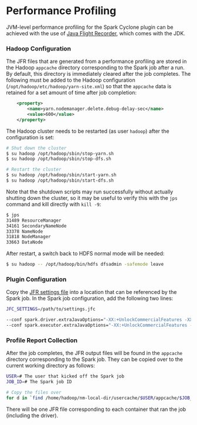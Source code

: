 # Performance Profiling

JVM-level performance profiling for the Spark Cyclone plugin can be achieved
with the use of [Java Flight Recorder](https://docs.oracle.com/javacomponents/jmc-5-4/jfr-runtime-guide/about.htm#JFRUH170),
which comes with the JDK.

### Hadoop Configuration

The JFR files that are generated from a performance profiling are stored in the
Hadoop `appcache` directory corresponding to the Spark job after a run.  By
default, this directory is immediately cleared after the job completes.  The
following must be added to the Hadoop configuration (`/opt/hadoop/etc/hadoop/yarn-site.xml`)
so that the `appcache` data is retained for a set amount of time after job
completion:

```xml
    <property>
        <name>yarn.nodemanager.delete.debug-delay-sec</name>
        <value>600</value>
    </property>
```

The Hadoop cluster needs to be restarted (as user `hadoop`) after the
configuration is set:

```sh
# Shut down the cluster
$ su hadoop /opt/hadoop/sbin/stop-yarn.sh
$ su hadoop /opt/hadoop/sbin/stop-dfs.sh

# Restart the cluster
$ su hadoop /opt/hadoop/sbin/start-yarn.sh
$ su hadoop /opt/hadoop/sbin/start-dfs.sh
```

Note that the shutdown scripts may run successfully without actually shutting
down the cluster, so it may be useful to verify this with the `jps` command and
kill directly with `kill -9`:

```sh
$ jps
31489 ResourceManager
34161 SecondaryNameNode
33378 NameNode
31818 NodeManager
33663 DataNode
```

After restart, a switch back to HDFS normal mode will be needed:

```sh
$ su hadoop -- /opt/hadoop/bin/hdfs dfsadmin -safemode leave
```

### Plugin Configuration

Copy the [JFR settings file](../src/main/resources/profiling/settings.jfc)
into a location that can be referenced by the Spark job.  In the Spark job
configuration, add the following two lines:

```sh
JFC_SETTINGS=/path/to/settings.jfc

--conf spark.driver.extraJavaOptions="-XX:+UnlockCommercialFeatures -XX:+FlightRecorder -XX:StartFlightRecording=duration=600s,settings=$JFC_SETTINGS, filename=driver_events.jfr"
--conf spark.executor.extraJavaOptions="-XX:+UnlockCommercialFeatures -XX:+FlightRecorder -XX:StartFlightRecording=duration=600s,settings=$JFC_SETTINGS,filename=executor.jfr"
```

### Profile Report Collection

After the job completes, the JFR output files will be found in the `appcache`
directory corresponding to the Spark job.  They can be copied over to the
current working directory as follows:

```sh
USER=# The user that kicked off the Spark job
JOB_ID=# The Spark job ID

# Copy the files over
for d in `find /home/hadoop/nm-local-dir/usercache/$USER/appcache/$JOB_ID -iname '*.jfr' | grep -v tmp | xargs dirname`; do cp $d/executor.jfr `basename $d`.jfr ; done
```

There will be one JFR file corresponding to each container that ran the job
(including the driver).
